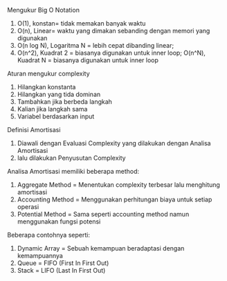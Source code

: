 Mengukur Big O Notation

1. O(1), konstan= tidak memakan banyak waktu
2. O(n), Linear= waktu yang dimakan sebanding dengan memori yang digunakan
3. O(n log N), Logaritma N = lebih cepat dibanding linear;
4. O(n^2), Kuadrat 2 = biasanya digunakan untuk inner loop;
   O(n^N), Kuadrat N = biasanya digunakan untuk inner loop

Aturan mengukur complexity

1. Hilangkan konstanta
2. Hilangkan yang tida dominan
3. Tambahkan jika berbeda langkah
4. Kalian jika langkah sama
5. Variabel berdasarkan input

Definisi Amortisasi

1. Diawali dengan Evaluasi Complexity yang dilakukan dengan Analisa Amortisasi
2. lalu dilakukan Penyusutan Complexity

Analisa Amortisasi memiliki beberapa method:

1. Aggregate Method = Menentukan complexity terbesar lalu menghitung amortisasi
2. Accounting Method = Menggunakan perhitungan biaya untuk setiap operasi
3. Potential Method = Sama seperti accounting method namun menggunakan fungsi potensi

Beberapa contohnya seperti:

1. Dynamic Array = Sebuah kemampuan beradaptasi dengan kemampuannya
1. Queue = FIFO (First In First Out)
1. Stack = LIFO (Last In First Out)
